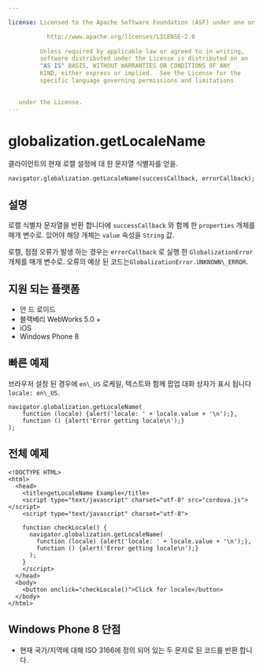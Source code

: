 ```yaml
---

license: Licensed to the Apache Software Foundation (ASF) under one or more contributor license agreements. See the NOTICE file distributed with this work for additional information regarding copyright ownership. The ASF licenses this file to you under the Apache License, Version 2.0 (the "License"); you may not use this file except in compliance with the License. You may obtain a copy of the License at

           http://www.apache.org/licenses/LICENSE-2.0
    
         Unless required by applicable law or agreed to in writing,
         software distributed under the License is distributed on an
         "AS IS" BASIS, WITHOUT WARRANTIES OR CONDITIONS OF ANY
         KIND, either express or implied.  See the License for the
         specific language governing permissions and limitations
    

   under the License.
---
```


# globalization.getLocaleName

클라이언트의 현재 로캘 설정에 대 한 문자열 식별자를 얻을.

    navigator.globalization.getLocaleName(successCallback, errorCallback);
    

## 설명

로캘 식별자 문자열을 반환 합니다에 `successCallback` 와 함께 한 `properties` 개체를 매개 변수로. 있어야 해당 개체는 `value` 속성을 `String` 값.

로캘, 점점 오류가 발생 하는 경우는 `errorCallback` 로 실행 한 `GlobalizationError` 개체를 매개 변수로. 오류의 예상 된 코드는`GlobalizationError.UNKNOWN\_ERROR`.

## 지원 되는 플랫폼

*   안 드 로이드
*   블랙베리 WebWorks 5.0 +
*   iOS
*   Windows Phone 8

## 빠른 예제

브라우저 설정 된 경우에 `en\_US` 로케일, 텍스트와 함께 팝업 대화 상자가 표시 됩니다`locale: en\_US`.

    navigator.globalization.getLocaleName(
        function (locale) {alert('locale: ' + locale.value + '\n');},
        function () {alert('Error getting locale\n');}
    );
    

## 전체 예제

    <!DOCTYPE HTML>
    <html>
      <head>
        <title>getLocaleName Example</title>
        <script type="text/javascript" charset="utf-8" src="cordova.js"></script>
        <script type="text/javascript" charset="utf-8">
    
        function checkLocale() {
          navigator.globalization.getLocaleName(
            function (locale) {alert('locale: ' + locale.value + '\n');},
            function () {alert('Error getting locale\n');}
          );
        }
        </script>
      </head>
      <body>
        <button onclick="checkLocale()">Click for locale</button>
      </body>
    </html>
    

## Windows Phone 8 단점

*   현재 국가/지역에 대해 ISO 3166에 정의 되어 있는 두 문자로 된 코드를 반환 합니다.